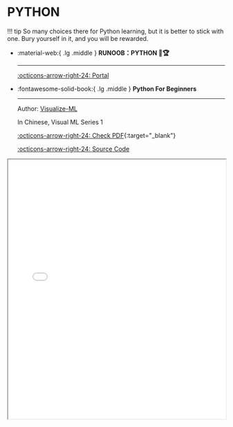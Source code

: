# PYTHON

!!! tip
    So many choices there for Python learning, but it is better to stick with one. Bury yourself in it, and you will be rewarded.

<div class="grid cards" markdown>

-   :material-web:{ .lg .middle } __RUNOOB：PYTHON 🎯🏆__

    ---

    [:octicons-arrow-right-24: <a href="https://www.runoob.com/python3/python3-tutorial.html" target="_blank"> Portal </a>](#)

-   :fontawesome-solid-book:{ .lg .middle } __Python For Beginners__

    ---
    Author: [Visualize-ML](https://github.com/Visualize-ML)

    In Chinese, Visual ML Series 1

    [:octicons-arrow-right-24: Check PDF](./03.CODING/PYTHON/Book1_Python-For-Beginners_编程不难.pdf){:target="_blank"}

    [:octicons-arrow-right-24: <a href="https://github.com/Visualize-ML/Book1_Python-For-Beginners" target="_blank"> Source Code </a>](#)

</div>

<iframe src="/CODING/PYTHON/Book1_Python-For-Beginners_编程不难.pdf" width="100%" height="600px"></iframe>


